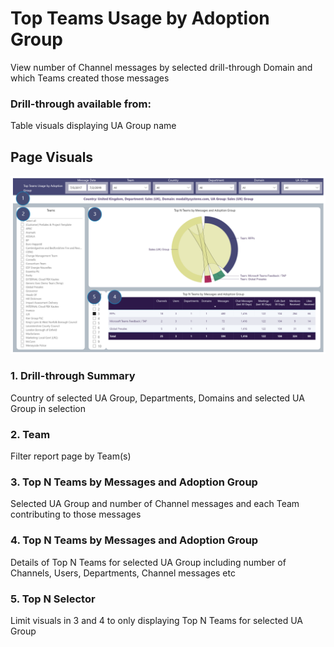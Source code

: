 # Top Teams Usage by Adoption Group
View number of Channel messages by selected drill-through Domain and which Teams created those messages
### Drill-through available from: 
Table visuals displaying UA Group name

## Page Visuals

![UsagebyAdoptionGroup](images/UsagebyAdoptionGroup.png)

### 1.	Drill-through Summary
Country of selected UA Group, Departments, Domains and selected UA Group in selection

### 2.	Team
Filter report page by Team(s)

### 3.	Top N Teams by Messages and Adoption Group
Selected UA Group and number of Channel messages and each Team contributing to those messages

### 4.	Top N Teams by Messages and Adoption Group
Details of Top N Teams for selected UA Group including number of Channels, Users, Departments, Channel messages etc

### 5.	Top N Selector
Limit visuals in 3 and 4 to only displaying Top N Teams for selected UA Group
